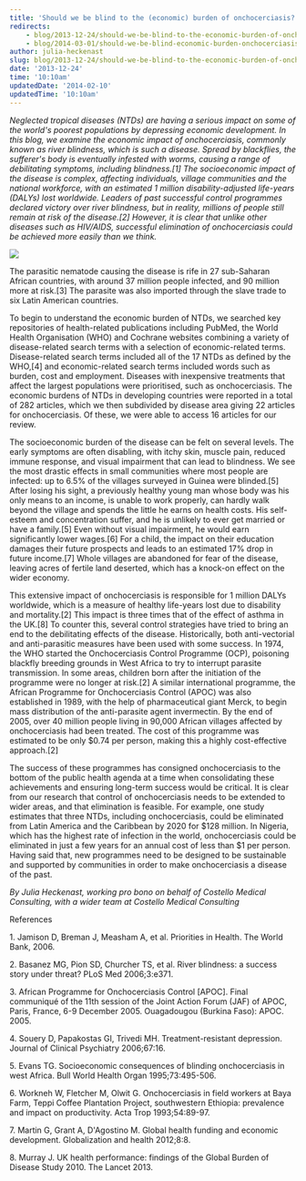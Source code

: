 ```yaml
---
title: 'Should we be blind to the (economic) burden of onchocerciasis?'
redirects:
    - blog/2013-12-24/should-we-be-blind-to-the-economic-burden-of-onchocerciasis
    - blog/2014-03-01/should-we-be-blind-economic-burden-onchocerciasis
author: julia-heckenast
slug: blog/2013-12-24/should-we-be-blind-to-the-economic-burden-of-onchocerciasis
date: '2013-12-24'
time: '10:10am'
updatedDate: '2014-02-10'
updatedTime: '10:10am'
---
```

_Neglected tropical diseases (NTDs) are having a serious impact on some of the world's poorest populations by depressing economic development. In this blog, we examine the economic impact of onchocerciasis, commonly known as river blindness, which is such a disease. Spread by blackflies, the sufferer's body is eventually infested with worms, causing a range of debilitating symptoms, including blindness.[1] The socioeconomic impact of the disease is complex, affecting individuals, village communities and the national workforce, with an estimated 1 million disability-adjusted life-years (DALYs) lost worldwide. Leaders of past successful control programmes declared victory over river blindness, but in reality, millions of people still remain at risk of the disease.[2] However, it is clear that unlike other diseases such as HIV/AIDS, successful elimination of onchocerciasis could be achieved more easily than we think._

![](/images/uploads/onchocerciasis.jpg)

The parasitic nematode causing the disease is rife in 27 sub-Saharan African countries, with around 37 million people infected, and 90 million more at risk.[3] The parasite was also imported through the slave trade to six Latin American countries.

To begin to understand the economic burden of NTDs, we searched key repositories of health-related publications including PubMed, the World Health Organisation (WHO) and Cochrane websites combining a variety of disease-related search terms with a selection of economic-related terms. Disease-related search terms included all of the 17 NTDs as defined by the WHO,[4] and economic-related search terms included words such as burden, cost and employment. Diseases with inexpensive treatments that affect the largest populations were prioritised, such as onchocerciasis. The economic burdens of NTDs in developing countries were reported in a total of 282 articles, which we then subdivided by disease area giving 22 articles for onchocerciasis. Of these, we were able to access 16 articles for our review.

The socioeconomic burden of the disease can be felt on several levels. The early symptoms are often disabling, with itchy skin, muscle pain, reduced immune response, and visual impairment that can lead to blindness. We see the most drastic effects in small communities where most people are infected: up to 6.5% of the villages surveyed in Guinea were blinded.[5] After losing his sight, a previously healthy young man whose body was his only means to an income, is unable to work properly, can hardly walk beyond the village and spends the little he earns on health costs. His self-esteem and concentration suffer, and he is unlikely to ever get married or have a family.[5] Even without visual impairment, he would earn significantly lower wages.[6] For a child, the impact on their education damages their future prospects and leads to an estimated 17% drop in future income.[7] Whole villages are abandoned for fear of the disease, leaving acres of fertile land deserted, which has a knock-on effect on the wider economy.

This extensive impact of onchocerciasis is responsible for 1 million DALYs worldwide, which is a measure of healthy life-years lost due to disability and mortality.[2] This impact is three times that of the effect of asthma in the UK.[8] To counter this, several control strategies have tried to bring an end to the debilitating effects of the disease. Historically, both anti-vectorial and anti-parasitic measures have been used with some success. In 1974, the WHO started the Onchocerciasis Control Programme (OCP), poisoning blackfly breeding grounds in West Africa to try to interrupt parasite transmission. In some areas, children born after the initiation of the programme were no longer at risk.[2] A similar international programme, the African Programme for Onchocerciasis Control (APOC) was also established in 1989, with the help of pharmaceutical giant Merck, to begin mass distribution of the anti-parasite agent invermectin. By the end of 2005, over 40 million people living in 90,000 African villages affected by onchocerciasis had been treated. The cost of this programme was estimated to be only $0.74 per person, making this a highly cost-effective approach.[2]

The success of these programmes has consigned onchocerciasis to the bottom of the public health agenda at a time when consolidating these achievements and ensuring long-term success would be critical. It is clear from our research that control of onchocerciasis needs to be extended to wider areas, and that elimination is feasible. For example, one study estimates that three NTDs, including onchocerciasis, could be eliminated from Latin America and the Caribbean by 2020 for $128 million. In Nigeria, which has the highest rate of infection in the world, onchocerciasis could be eliminated in just a few years for an annual cost of less than $1 per person. Having said that, new programmes need to be designed to be sustainable and supported by communities in order to make onchocerciasis a disease of the past.

_By Julia Heckenast, working pro bono on behalf of Costello Medical Consulting, with a wider team at Costello Medical Consulting_

<a name="_ENREF_1"></a>

<a name="_ENREF_1"></a>

<a name="_ENREF_1"></a>

<a name="_ENREF_1"></a>

References

1\. Jamison D, Breman J, Measham A, et al. Priorities in Health. The World Bank, 2006.

2\. Basanez MG, Pion SD, Churcher TS, et al. River blindness: a success story under threat? PLoS Med 2006;3:e371.

3\. African Programme for Onchocerciasis Control [APOC]. Final communiqué of the 11th session of the Joint Action Forum (JAF) of APOC, Paris, France, 6-9 December 2005\. Ouagadougou (Burkina Faso): APOC. 2005.

4\. Souery D, Papakostas GI, Trivedi MH. Treatment-resistant depression. Journal of Clinical Psychiatry 2006;67:16.

5\. Evans TG. Socioeconomic consequences of blinding onchocerciasis in west Africa. Bull World Health Organ 1995;73:495-506.

6\. Workneh W, Fletcher M, Olwit G. Onchocerciasis in field workers at Baya Farm, Teppi Coffee Plantation Project, southwestern Ethiopia: prevalence and impact on productivity. Acta Trop 1993;54:89-97.

7\. Martin G, Grant A, D'Agostino M. Global health funding and economic development. Globalization and health 2012;8:8.

8\. Murray J. UK health performance: findings of the Global Burden of Disease Study 2010\. The Lancet 2013.